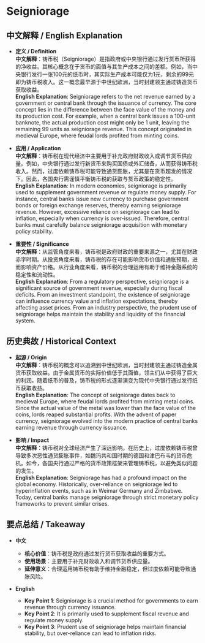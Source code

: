 # Seigniorage

## 中文解释 / English Explanation

* **定义 / Definition**  
  **中文解释**：铸币税（Seigniorage）是指政府或中央银行通过发行货币所获得的净收益。其核心概念在于货币的面值与其生产成本之间的差额。例如，当中央银行发行一张100元的纸币时，其实际生产成本可能仅为1元，剩余的99元即为铸币税收入。这一概念最早源于中世纪欧洲，当时封建领主通过铸造货币获取收益。  
  **English Explanation**: Seigniorage refers to the net revenue earned by a government or central bank through the issuance of currency. The core concept lies in the difference between the face value of the money and its production cost. For example, when a central bank issues a 100-unit banknote, the actual production cost might only be 1 unit, leaving the remaining 99 units as seigniorage revenue. This concept originated in medieval Europe, where feudal lords profited from minting coins.

* **应用 / Application**  
  **中文解释**：铸币税在现代经济中主要用于补充政府财政收入或调节货币供应量。例如，中央银行通过发行新货币来购买国债或外汇储备，从而获得铸币税收入。然而，过度依赖铸币税可能导致通货膨胀，尤其是在货币超发的情况下。因此，各国央行需谨慎平衡铸币税的获取与货币政策的稳定性。  
  **English Explanation**: In modern economies, seigniorage is primarily used to supplement government revenue or regulate money supply. For instance, central banks issue new currency to purchase government bonds or foreign exchange reserves, thereby earning seigniorage revenue. However, excessive reliance on seigniorage can lead to inflation, especially when currency is over-issued. Therefore, central banks must carefully balance seigniorage acquisition with monetary policy stability.

* **重要性 / Significance**  
  **中文解释**：从监管角度来看，铸币税是政府财政的重要来源之一，尤其在财政赤字时期。从投资角度来看，铸币税的存在可能影响货币价值和通胀预期，进而影响资产价格。从行业角度来看，铸币税的合理运用有助于维持金融系统的稳定性和流动性。  
  **English Explanation**: From a regulatory perspective, seigniorage is a significant source of government revenue, especially during fiscal deficits. From an investment standpoint, the existence of seigniorage can influence currency value and inflation expectations, thereby affecting asset prices. From an industry perspective, the prudent use of seigniorage helps maintain the stability and liquidity of the financial system.

## 历史典故 / Historical Context

* **起源 / Origin**  
  **中文解释**：铸币税的概念可以追溯到中世纪欧洲，当时封建领主通过铸造金属货币获取收益。由于金属货币的实际价值低于其面值，领主们从中获得了巨大的利润。随着纸币的普及，铸币税的形式逐渐演变为现代中央银行通过发行纸币获取收益。  
  **English Explanation**: The concept of seigniorage dates back to medieval Europe, where feudal lords profited from minting metal coins. Since the actual value of the metal was lower than the face value of the coins, lords reaped substantial profits. With the advent of paper currency, seigniorage evolved into the modern practice of central banks earning revenue through currency issuance.

* **影响 / Impact**  
  **中文解释**：铸币税对全球经济产生了深远影响。在历史上，过度依赖铸币税曾导致多次恶性通货膨胀事件，如魏玛共和国时期的德国和津巴布韦的货币危机。如今，各国央行通过严格的货币政策框架来管理铸币税，以避免类似问题的发生。  
  **English Explanation**: Seigniorage has had a profound impact on the global economy. Historically, over-reliance on seigniorage led to hyperinflation events, such as in Weimar Germany and Zimbabwe. Today, central banks manage seigniorage through strict monetary policy frameworks to prevent similar crises.

## 要点总结 / Takeaway

* **中文**  
  - **核心价值**：铸币税是政府通过发行货币获取收益的重要方式。  
  - **使用场景**：主要用于补充财政收入和调节货币供应量。  
  - **延伸意义**：合理运用铸币税有助于维持金融稳定，但过度依赖可能导致通胀风险。

* **English**  
  - **Key Point 1**: Seigniorage is a crucial method for governments to earn revenue through currency issuance.  
  - **Key Point 2**: It is primarily used to supplement fiscal revenue and regulate money supply.  
  - **Key Point 3**: Prudent use of seigniorage helps maintain financial stability, but over-reliance can lead to inflation risks.